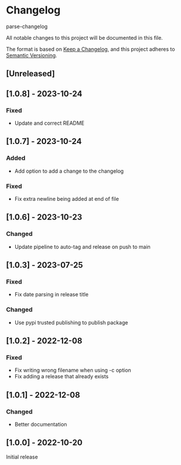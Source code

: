 # Changelog

parse-changelog

All notable changes to this project will be documented in this file.

The format is based on [Keep a Changelog](https://keepachangelog.com/en/1.0.0/),
and this project adheres to [Semantic Versioning](https://semver.org/spec/v2.0.0.html).

## [Unreleased]

## [1.0.8] - 2023-10-24
### Fixed
* Update and correct README

## [1.0.7] - 2023-10-24
### Added
* Add option to add a change to the changelog
### Fixed
* Fix extra newline being added at end of file

## [1.0.6] - 2023-10-23
### Changed
* Update pipeline to auto-tag and release on push to main

## [1.0.3] - 2023-07-25
### Fixed
* Fix date parsing in release title
### Changed
* Use pypi trusted publishing to publish package

## [1.0.2] - 2022-12-08
### Fixed
* Fix writing wrong filename when using -c option
* Fix adding a release that already exists

## [1.0.1] - 2022-12-08
### Changed
* Better documentation

## [1.0.0] - 2022-10-20
Initial release

